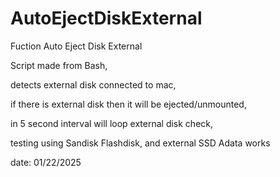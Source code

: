 # AutoEjectDiskExternal
Fuction Auto Eject Disk External

Script made from Bash,

detects external disk connected to mac,

if there is external disk then it will be ejected/unmounted,

in 5 second interval will loop external disk check,

testing using Sandisk Flashdisk, and external SSD Adata works

date: 01/22/2025
